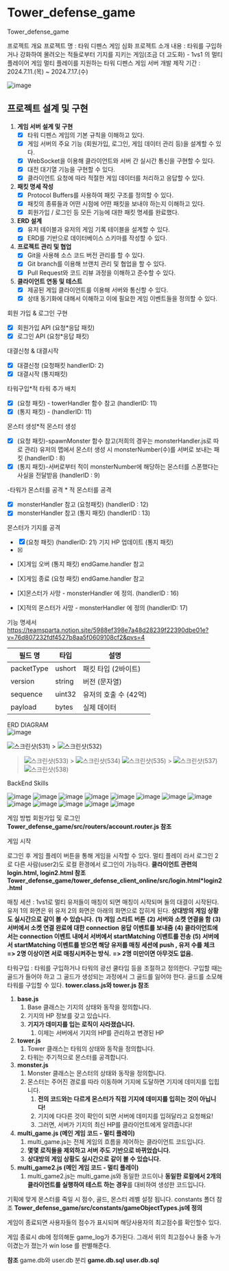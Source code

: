# Tower_defense_game

Tower_defense_game

프로젝트 개요
프로젝트 명 : 타워 디펜스 게임 심화 프로젝트 
소개
내용 : 타워를 구입하거나 강화하여 몰려오는 적들로부터 기지를 지키는 게임(조금 더 고도화) - 1vs1 의 멀티플레이어 게임 
멀티 플레이를 지원하는 타워 디펜스 게임 서버 개발
제작 기간 : 2024.7.11.(목) ~ 2024.7.17.(수)

![image](https://github.com/user-attachments/assets/99c94444-90bb-4be9-aaf1-3f5adfe02487)

프로젝트 설계 및 구현
-
1. **게임 서버 설계 및 구현**
    - [x]  타워 디펜스 게임의 기본 규칙을 이해하고 있다.
    - [x]  게임 서버의 주요 기능 (회원가입, 로그인, 게임 데이터 관리 등)을 설계할 수 있다.
    - [x]  WebSocket을 이용해 클라이언트와 서버 간 실시간 통신을 구현할 수 있다.
    - [x]  대전 대기열 기능을 구현할 수 있다.
    - [x]  클라이언트 요청에 따라 적절한 게임 데이터를 처리하고 응답할 수 있다.

1. **패킷 명세 작성**
    - [x]  Protocol Buffers를 사용하여 패킷 구조를 정의할 수 있다.
    - [x]  패킷의 종류들과 어떤 시점에 어떤 패킷을 보내야 하는지 이해하고 있다.
    - [x]  회원가입 / 로그인 등 모든 기능에 대한 패킷 명세를 완료했다.

1. **ERD 설계**
    - [x]  유저 테이블과 유저의 게임 기록 테이블을 설계할 수 있다.
    - [x]  ERD를 기반으로 데이터베이스 스키마를 작성할 수 있다.

1. **프로젝트 관리 및 협업**
    - [x]  Git을 사용해 소스 코드 버전 관리를 할 수 있다.
    - [x]  Git branch를 이용해 브랜치 관리 및 협업을 할 수 있다.
    - [x]  Pull Request와 코드 리뷰 과정을 이해하고 준수할 수 있다.

1. **클라이언트 연동 및 테스트**
    - [x]  제공된 게임 클라이언트를 이용해 서버와 통신할 수 있다.
    - [x]  상태 동기화에 대해서 이해하고 이에 필요한 게임 이벤트들을 정의할 수 있다.

회원 가입 & 로그인 구현 
- [x] 회원가입 API (요청*응답 패킷) 
- [X] 로그인 API (요청*응답 패킷)

대결신청 & 대결시작
- [X] 대결신청 (요청패킷 handlerID: 2)
- [X] 대결시작 (통지패킷)

타워구입*적 타워 추가 배치
- [X]  (요청 패킷) - towerHandler 함수 참고 (handlerID: 11)
- [X]  (통지 패킷) - (handlerID: 11)

몬스터 생성*적 몬스터 생성
- [X]  (요청 패킷)-spawnMonster 함수 참고(저희의 경우는 monsterHandler.js로 따로 관리) 유저의 맵에서 몬스터 생성 시 monsterNumber(수)를 서버로 보내는 패킷 (handlerID : 8)
- [X]  (통지 패킷)-서버로부터 적이 monsterNumber에 해당하는 몬스터를 스폰했다는 사실을 전달받음 (handlerID : 9)

-타워가 몬스터를 공격 * 적 몬스터를 공격
- [X] monsterHandler 참고 (요청패킷) (handlerID : 12)
- [X] monsterHandler 참고 (통지 패킷) (handlerID : 13)

몬스터가 기지를 공격 
- [X] (요청 패킷) (handlerID: 21)
기지 HP 업데이트 (통지 패킷) 
- [X] 
- [X]게임 오버 (통지 패킷)  endGame.handler 참고
- [X]게임 종료 (요청 패킷)  endGame.handler 참고

- [X]몬스터가 사망 - monsterHandler 에 정의. (handlerID : 16)
- [X]적의 몬스터가 사망 - monsterHandler 에 정의 (handlerID: 17)

기능 명세서 
https://teamsparta.notion.site/5988ef398e7a48d28239f22390dbe01e?v=76d807232fdf4527b8aa5f0609108cf2&pvs=4

| 필드 명 | 타입 | 설명 |
| --- | --- | --- |
| packetType | ushort | 패킷 타입 (2바이트) |
| version | string | 버전 (문자열) |
| sequence | uint32 | 유저의 호출 수 (42억) |
| payload | bytes | 실제 데이터 |


 ERD DIAGRAM  
 ![image](https://github.com/user-attachments/assets/ee4906cf-8e11-4344-8c2d-9a3c4b3d3140)

![스크린샷(531)](https://github.com/user-attachments/assets/3dd0aff3-5c49-4ba7-8139-5014671b68e6) > ![스크린샷(532)](https://github.com/user-attachments/assets/5275487a-e6d5-40a6-971f-4e428fc14a34) 
> ![스크린샷(533)](https://github.com/user-attachments/assets/20700915-5e30-4c93-ab77-e14f0cfca389) > ![스크린샷(534)](https://github.com/user-attachments/assets/711fe105-1e98-41c3-ad65-052b128ed7d3)
>![스크린샷(535)](https://github.com/user-attachments/assets/470be9da-1db5-4566-ae31-4a57611b3a85) > ![스크린샷(537)](https://github.com/user-attachments/assets/71551b99-60e2-4281-b80b-8aa46358115a)
> ![스크린샷(538)](https://github.com/user-attachments/assets/6518f50d-15b6-4091-8680-15bb36d2079f)


BackEnd Skills

![image](https://github.com/user-attachments/assets/1b161188-68bb-44fe-aeae-0e644debba1b) ![image](https://github.com/user-attachments/assets/41069cc1-9f16-43db-85d0-d9cf8cb1ac58)
![image](https://github.com/user-attachments/assets/6dcda4fd-6efc-4272-8c76-e6740f59c010) ![image](https://github.com/user-attachments/assets/40961f8c-9242-4fb4-a508-4191df9a97e0)
![image](https://github.com/user-attachments/assets/516e1cdf-b5cb-4423-9f3e-2b36273595c4) ![image](https://github.com/user-attachments/assets/4138d349-e397-450a-8562-9c47fe6d0713)
![image](https://github.com/user-attachments/assets/09e69c2b-d6db-4880-bb77-33448fc6e8de) ![image](https://github.com/user-attachments/assets/66a876c6-5a49-48c5-9c59-c7347805d187)
![image](https://github.com/user-attachments/assets/b622a092-3db7-46a9-ab7b-1c1d99c703bb) ![image](https://github.com/user-attachments/assets/2fed2579-dd85-4c58-a68d-b01c8c66c85f)
![image](https://github.com/user-attachments/assets/d8591acc-e545-422b-838c-a84511a0f4ae) ![image](https://github.com/user-attachments/assets/405b3f5d-9691-4f8e-8ffe-b9ab348dadd4)
![image](https://github.com/user-attachments/assets/4dcc7908-7662-493f-84aa-2cf8cba137d3)

게임 방법
회원가입 및 로그인
**Tower_defense_game/src/routers/account.router.js 참조**
 
게임 시작

로그인 후 게임 플레이 버튼을 통해 게임을 시작할 수 있다. 
멀티 플레이 라서 로그인 2로 다른 사람(user2)도 로컬 환경에서 로그인이 가능하다. 
**클라이언트 관련의 login.html, login2.html 참조**
**Tower_defense_game/tower_defense_client_online/src/login.html*login2.html**



매칭 세션  : 1vs1로 멀티 유저들이 매칭이 되면 매칭이 시작되며 둘의 대결이 시작된다. 
유저 1의 화면은 위 유저 2의 화면은 아래의 화면으로 잡히게 된다. 
 **상대방의 게임 상황도 실시간으로 같이 볼 수 있습니다.**
**(1) 게임 스타트 버튼**
**(2) 서버와 소켓 연결을 함**
**(3) 서버에서 소켓 연결 완료에 대한 connection 응답 이벤트를 보내줌**
**(4) 클라이언트에서는 connection 이벤트 내에서 서버에서 startMatching 이벤트를 전송**
**(5) 서버에서 startMatching 이벤트를 받으면 해당 유저를 매칭 세션에 push , 유저 수를 체크** 
**=> 2명 이상이면 서로 매칭시켜주는 방식.**
**=> 2명 미만이면 아무것도 없음.**


타워구입 : 타워를 구입하거나 타워의 광선 쿨타임 등을 조절하고 정의한다. 
구입할 때는 골드가 들어야 하고 그 골드가 생성되는 과정에서 그 골드를 잃어야 한다. 
골드를 소모해 타워를 구입할 수 있다. **tower.class.js와 tower.js 참조**

1. **base.js**
    1. Base 클래스는 기지의 상태와 동작을 정의합니다. 
    2. 기지의 HP 정보를 갖고 있습니다.
    3. **기지가 데미지를 입는 로직이 사라졌습니다.**
        1. 이제는 서버에서 기지의 HP를 관리하고 변경된 HP
2. **tower.js**
    1. Tower 클래스는 타워의 상태와 동작을 정의합니다. 
    2. 타워는 주기적으로 몬스터를 공격합니다.
3. **monster.js**
    1. Monster 클래스는 몬스터의 상태와 동작을 정의합니다. 
    2. 몬스터는 주어진 경로를 따라 이동하며 기지에 도달하면 기지에 데미지를 입힙니다.
        1. **전의 코드와는 다르게 몬스터가 직접 기지에 데미지를 입히는 것이 아닙니다!**
        2. 기지에 다다른 것이 확인이 되면 서버에 데미지를 입혀달라고 요청해요!
        3. 그러면, 서버가 기지의 최신 HP를 클라이언트에게 알려줍니다!
4. **multi_game.js (메인 게임 코드 - 멀티 플레이)**
    1. multi_game.js는 전체 게임의 흐름을 제어하는 클라이언트 코드입니다.
    2. **몇몇 로직들을 제외하고 서버 주도 기반으로 바뀌었습니다.**
    3. **상대방의 게임 상황도 실시간으로 같이 볼 수 있습니다.**
5. **multi_game2.js (메인 게임 코드 - 멀티 플레이)**
    1. multi_game2.js는 multi_game.js와 동일한 코드이나 **동일한 로컬에서 2개의 클라이언트를 실행하여 테스트 하는 경우**를 대비하여 생성한 코드입니다.


기획에 맞게 몬스터를 죽일 시 점수, 골드, 몬스터 레벨 설정 됩니다. constants 폴더 참조 
**Tower_defense_game/src/constants/gameObjectTypes.js에 정의**

게임이 종료되면 사용자들의 점수가 표시되며 해당사용자의 최고점수를 확인할수 있다.

게임 종료시 db에 정의해둔 game_log가 추가된다. 그래서 위의 최고점수나 둘중 누가 이겼는가 졌는가 win lose 를 판별해준다. 

**참조**
game.db와 user.db 분리 
**game.db.sql**  **user.db.sql**
